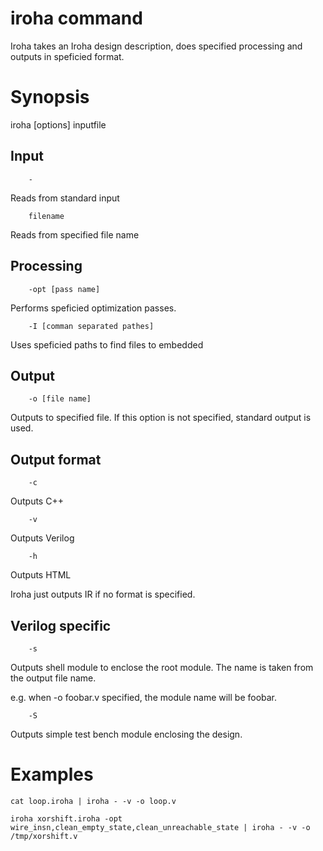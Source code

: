 # iroha command

Iroha takes an Iroha design description, does specified processing and outputs in speficied format.

# Synopsis

iroha [options] inputfile

## Input

        -

Reads from standard input

        filename

Reads from specified file name

## Processing

        -opt [pass name]

Performs speficied optimization passes.

        -I [comman separated pathes]

Uses speficied paths to find files to embedded

## Output

        -o [file name]

Outputs to specified file. If this option is not specified, standard output is used.

## Output format

        -c

Outputs C++

        -v

Outputs Verilog

        -h

Outputs HTML

Iroha just outputs IR if no format is specified.

## Verilog specific

        -s

Outputs shell module to enclose the root module. The name is taken from the output file name.

e.g. when -o foobar.v specified, the module name will be foobar.

        -S

Outputs simple test bench module enclosing the design.

# Examples

    cat loop.iroha | iroha - -v -o loop.v

    iroha xorshift.iroha -opt wire_insn,clean_empty_state,clean_unreachable_state | iroha - -v -o /tmp/xorshift.v
